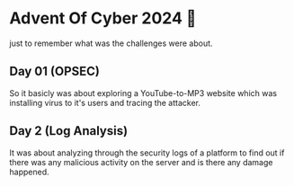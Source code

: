 # Advent Of Cyber 2024 🎄
just to remember what was the challenges were about.

## Day 01 (OPSEC)
So it basicly was about exploring a YouTube-to-MP3 website which was installing virus to it's users and tracing the attacker. 

## Day 2 (Log Analysis)
It was about analyzing through the security logs of a platform to find out if there was any malicious activity on the server and  is there any damage happened.
